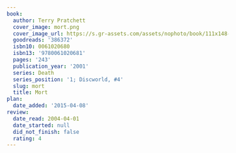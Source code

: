 ```yaml
---
book:
  author: Terry Pratchett
  cover_image: mort.png
  cover_image_url: https://s.gr-assets.com/assets/nophoto/book/111x148-bcc042a9c91a29c1d680899eff700a03.png
  goodreads: '386372'
  isbn10: 0061020680
  isbn13: '9780061020681'
  pages: '243'
  publication_year: '2001'
  series: Death
  series_position: '1; Discworld, #4'
  slug: mort
  title: Mort
plan:
  date_added: '2015-04-08'
review:
  date_read: 2004-04-01
  date_started: null
  did_not_finish: false
  rating: 4
---
```

